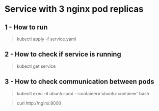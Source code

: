 # Service with 3 nginx pod replicas

## 1 - How to run
> kubectl apply -f service.yaml

## 2 - How to check if service is running
> kubectl get service

## 3 - How to check communication between pods
> kubectl exec -it ubuntu-pod --container='ubuntu-container' bash

> curl http://nginx:8000